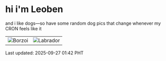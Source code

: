 # hi i'm Leoben

and i like dogs—so have some random dog pics that change whenever my CRON feels like it

|  |  |
|--------|----------|
| ![Borzoi](https://random-dog-vercel.vercel.app/api/random-borzoi?v=1758908562) | ![Labrador](https://random-dog-vercel.vercel.app/api/random-labrador?v=1758908562) |

Last updated: 2025-09-27 01:42 PHT
